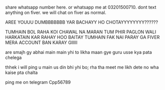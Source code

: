 share whatsapp number here.
or whatsapp me at 03201500710.
dont text anything on fiver.
we will chat on fiver as normal.



AREE YOUUU DUMBBBBBBB
YAR BACHAYY HO CHOTAYYYYYYYY??????

TUMHAIN BOL RAHA KOI CHAWAL NA MARAN TUM PHIR PAGLON WALI HARKATAIN KAR RAHAY HOO
BAITAY TUMHAIN FAK NAI PARAY GA FIVER MERA ACCOUNT BAN KARAY GIIIII

are smajh gy abhai main   main yhi to likha maan gye guru usse kya pata chelega


thhek i will ping u  main us din bhi yhi bo; rha tha meet me likh dete no wha kaise pta chalta 

ping me on telegram   Cpp56789



